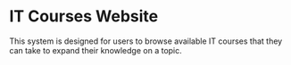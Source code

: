 # IT Courses Website
This system is designed for users to browse available IT courses that they can take to expand their knowledge on a topic.
